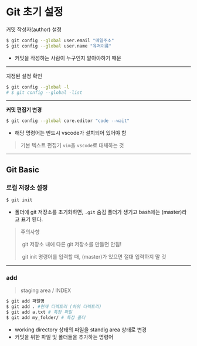 # Git 초기 설정

커밋 작성자(author) 설정

``` bash
$ git config --global user.email "메일주소"
$ git config --global user.name "유저이름"
```

- 커밋을 작성하는 사람이 누구인지 알아야하기 때문

---

지정된 설정 확인

```bash
$ git config --global -l
# $ git config --global -list
```

---

**커밋 편집기 변경**

```bash
$ git config --global core.editor "code --wait"
```

- 해당 명령어는 반드시 vscode가 설치되어 있어야 함

> 기본 텍스트 편집기 `vim`을 `vscode`로 대체하는 것

---

## Git Basic

### 로컬 저장소 설정

```bash
$ git init
```

- 폴더에 git 저장소를 초기화하면,
  `.git` 숨김 폴더가 생기고 bash에는 (master)라고 표기 된다.

> 주의사항
>
> ​	git 저장소 내에 다른 git 저장소를 만들면 안됨!
>
> ​	git init 명령어를 입력할 때, (master)가 있으면 절대 입력하지 말 것

---

### add

> staging area / INDEX

```bash
$ git add 파일명
$ git add . #현재 디렉토리 (하위 디렉토리)
$ git add a.txt # 특정 파일
$ git add my_folder/ # 특정 폴더
```

- working directory 상태의 파일을 standig area 상태로 변경
- 커밋을 위한 파일 및 폴더들을 추가하는 명령어



